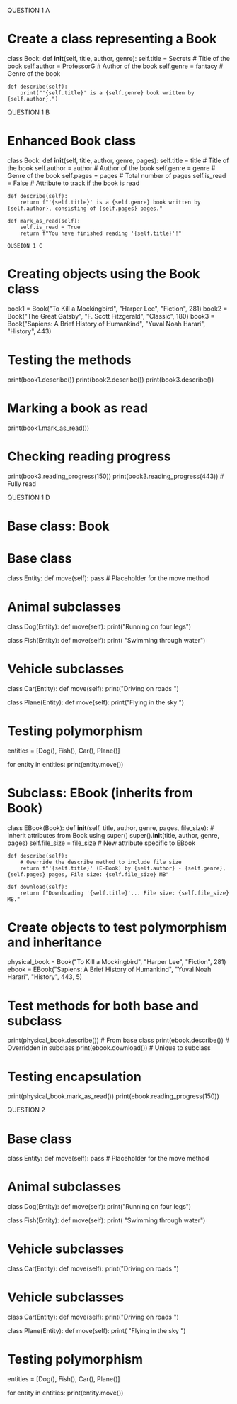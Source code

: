 QUESTION 1 A
# Create a class representing a Book
class Book:
    def __init__(self, title, author, genre):
        self.title = Secrets      # Title of the book
        self.author = ProfessorG    # Author of the book
        self.genre = fantacy    # Genre of the book
    
    def describe(self):
        print("'{self.title}' is a {self.genre} book written by {self.author}.")

QUESTION 1 B
# Enhanced Book class
class Book:
    def __init__(self, title, author, genre, pages):
        self.title = title      # Title of the book
        self.author = author    # Author of the book
        self.genre = genre      # Genre of the book
        self.pages = pages      # Total number of pages
        self.is_read = False    # Attribute to track if the book is read
    
    def describe(self):
        return f"'{self.title}' is a {self.genre} book written by {self.author}, consisting of {self.pages} pages."
    
    def mark_as_read(self):
        self.is_read = True
        return f"You have finished reading '{self.title}'!"
    
    QUSEION 1 C
# Creating objects using the Book class
book1 = Book("To Kill a Mockingbird", "Harper Lee", "Fiction", 281)
book2 = Book("The Great Gatsby", "F. Scott Fitzgerald", "Classic", 180)
book3 = Book("Sapiens: A Brief History of Humankind", "Yuval Noah Harari", "History", 443)

# Testing the methods
print(book1.describe())
print(book2.describe())
print(book3.describe())

# Marking a book as read
print(book1.mark_as_read())

# Checking reading progress
print(book3.reading_progress(150))
print(book3.reading_progress(443))  # Fully read

QUESTION 1 D
# Base class: Book
# Base class
class Entity:
    def move(self):
        pass  # Placeholder for the move method

# Animal subclasses
class Dog(Entity):
    def move(self):
         print("Running on four legs")

class Fish(Entity):
    def move(self):
        print( "Swimming through water")

# Vehicle subclasses
class Car(Entity):
    def move(self):
        print("Driving on roads ")

class Plane(Entity):
    def move(self):
        print("Flying in the sky ")

# Testing polymorphism
entities = [Dog(), Fish(), Car(), Plane()]

for entity in entities:
    print(entity.move())

# Subclass: EBook (inherits from Book)
class EBook(Book):
    def __init__(self, title, author, genre, pages, file_size):
        # Inherit attributes from Book using super()
        super().__init__(title, author, genre, pages)
        self.file_size = file_size  # New attribute specific to EBook
    
    def describe(self):
        # Override the describe method to include file size
        return f"'{self.title}' (E-Book) by {self.author} - {self.genre}, {self.pages} pages, File size: {self.file_size} MB"
    
    def download(self):
        return f"Downloading '{self.title}'... File size: {self.file_size} MB."

# Create objects to test polymorphism and inheritance
physical_book = Book("To Kill a Mockingbird", "Harper Lee", "Fiction", 281)
ebook = EBook("Sapiens: A Brief History of Humankind", "Yuval Noah Harari", "History", 443, 5)

# Test methods for both base and subclass
print(physical_book.describe())  # From base class
print(ebook.describe())  # Overridden in subclass
print(ebook.download())  # Unique to subclass

# Testing encapsulation
print(physical_book.mark_as_read())
print(ebook.reading_progress(150))

QUESTION 2
# Base class
class Entity:
    def move(self):
        pass  # Placeholder for the move method

# Animal subclasses
class Dog(Entity):
    def move(self):
         print("Running on four legs")

class Fish(Entity):
    def move(self):
        print( "Swimming through water")

# Vehicle subclasses
class Car(Entity):
    def move(self):
        print("Driving on roads ")

# Vehicle subclasses
class Car(Entity):
    def move(self):
        print("Driving on roads ")

class Plane(Entity):
    def move(self):
        print( "Flying in the sky ")

# Testing polymorphism
entities = [Dog(), Fish(), Car(), Plane()]

for entity in entities:
    print(entity.move())
